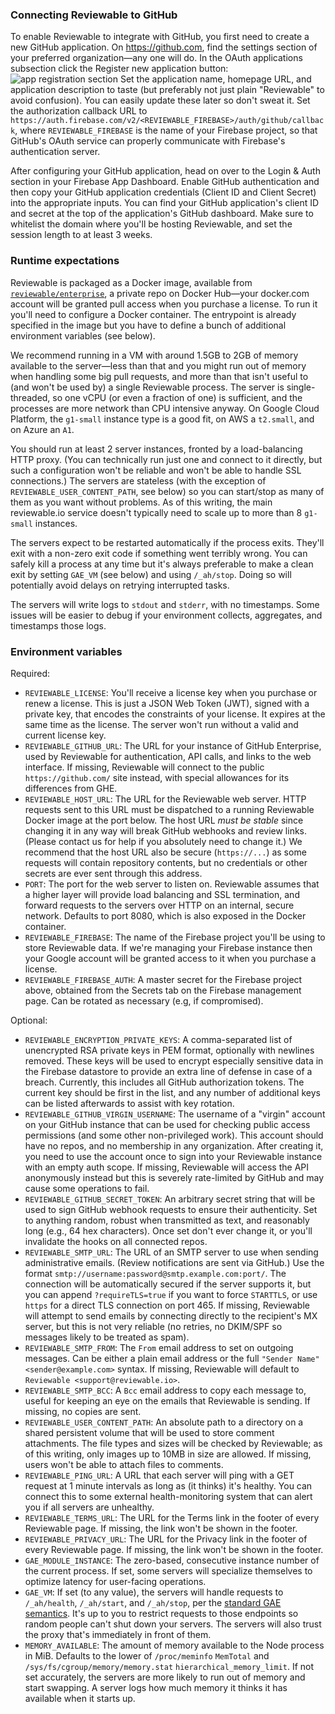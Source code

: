 ### Connecting Reviewable to GitHub

To enable Reviewable to integrate with GitHub, you first need to create a new GitHub application.  On https://github.com, find the settings section of your preferred organization&mdash;any one will do.  In the OAuth applications subsection click the Register new application button:
![app registration section](https://raw.githubusercontent.com/Reviewable/Reviewable/master/enterprise/register_github_app.png)
Set the application name, homepage URL, and application description to taste (but preferably not just plain "Reviewable" to avoid confusion).  You can easily update these later so don't sweat it.  Set the authorization callback URL to `https://auth.firebase.com/v2/<REVIEWABLE_FIREBASE>/auth/github/callback`, where `REVIEWABLE_FIREBASE` is the name of your Firebase project, so that GitHub's OAuth service can properly communicate with Firebase's authentication server.

After configuring your GitHub application, head on over to the Login & Auth section in your Firebase App Dashboard. Enable GitHub authentication and then copy your GitHub application credentials (Client ID and Client Secret) into the appropriate inputs. You can find your GitHub application's client ID and secret at the top of the application's GitHub dashboard.  Make sure to whitelist the domain where you'll be hosting Reviewable, and set the session length to at least 3 weeks.

### Runtime expectations

Reviewable is packaged as a Docker image, available from [`reviewable/enterprise`](https://hub.docker.com/r/reviewable/enterprise/tags/), a private repo on Docker Hub&mdash;your docker.com account will be granted pull access when you purchase a license.  To run it you'll need to configure a Docker container.  The entrypoint is already specified in the image but you have to define a bunch of additional environment variables (see below).

We recommend running in a VM with around 1.5GB to 2GB of memory available to the server&mdash;less than that and you might run out of memory when handling some big pull requests, and more than that isn't useful to (and won't be used by) a single Reviewable process.  The server is single-threaded, so one vCPU (or even a fraction of one) is sufficient, and the processes are more network than CPU intensive anyway.  On Google Cloud Platform, the `g1-small` instance type is a good fit, on AWS a `t2.small`, and on Azure an `A1`.

You should run at least 2 server instances, fronted by a load-balancing HTTP proxy.  (You can technically run just one and connect to it directly, but such a configuration won't be reliable and won't be able to handle SSL connections.)  The servers are stateless (with the exception of `REVIEWABLE_USER_CONTENT_PATH`, see below) so you can start/stop as many of them as you want without problems.  As of this writing, the main reviewable.io service doesn't typically need to scale up to more than 8 `g1-small` instances.

The servers expect to be restarted automatically if the process exits.  They'll exit with a non-zero exit code if something went terribly wrong.  You can safely kill a process at any time but it's always preferable to make a clean exit by setting `GAE_VM` (see below) and using `/_ah/stop`.  Doing so will potentially avoid delays on retrying interrupted tasks.

The servers will write logs to `stdout` and `stderr`, with no timestamps.  Some issues will be easier to debug if your environment collects, aggregates, and timestamps those logs.

### Environment variables

Required:
* `REVIEWABLE_LICENSE`: You'll receive a license key when you purchase or renew a license.  This is just a JSON Web Token (JWT), signed with a private key, that encodes the constraints of your license.  It expires at the same time as the license.  The server won't run without a valid and current license key.
* `REVIEWABLE_GITHUB_URL`: The URL for your instance of GitHub Enterprise, used by Reviewable for authentication, API calls, and links to the web interface.  If missing, Reviewable will connect to the public `https://github.com/` site instead, with special allowances for its differences from GHE.
* `REVIEWABLE_HOST_URL`: The URL for the Reviewable web server.  HTTP requests sent to this URL must be dispatched to a running Reviewable Docker image at the port below.  The host URL *must be stable* since changing it in any way will break GitHub webhooks and review links.  (Please contact us for help if you absolutely need to change it.)  We recommend that the host URL also be secure (`https://...`) as some requests will contain repository contents, but no credentials or other secrets are ever sent through this address. 
* `PORT`: The port for the web server to listen on.  Reviewable assumes that a higher layer will provide load balancing and SSL termination, and forward requests to the servers over HTTP on an internal, secure network.  Defaults to port 8080, which is also exposed in the Docker container.
* `REVIEWABLE_FIREBASE`: The name of the Firebase project you'll be using to store Reviewable data.  If we're managing your Firebase instance then your Google account will be granted access to it when you purchase a license.
* `REVIEWABLE_FIREBASE_AUTH`: A master secret for the Firebase project above, obtained from the Secrets tab on the Firebase management page.  Can be rotated as necessary (e.g, if compromised).

Optional:
* `REVIEWABLE_ENCRYPTION_PRIVATE_KEYS`: A comma-separated list of unencrypted RSA private keys in PEM format, optionally with newlines removed.  These keys will be used to encrypt especially sensitive data in the Firebase datastore to provide an extra line of defense in case of a breach.  Currently, this includes all GitHub authorization tokens.  The current key should be first in the list, and any number of additional keys can be listed afterwards to assist with key rotation.
* `REVIEWABLE_GITHUB_VIRGIN_USERNAME`: The username of a "virgin" account on your GitHub instance that can be used for checking public access permissions (and some other non-privileged work).  This account should have no repos, and no membership in any organization.  After creating it, you need to use the account once to sign into your Reviewable instance with an empty auth scope.  If missing, Reviewable will access the API anonymously instead but this is severely rate-limited by GitHub and may cause some operations to fail.
* `REVIEWABLE_GITHUB_SECRET_TOKEN`: An arbitrary secret string that will be used to sign GitHub webhook requests to ensure their authenticity.  Set to anything random, robust when transmitted as text, and reasonably long (e.g., 64 hex characters).  Once set don't ever change it, or you'll invalidate the hooks on all connected repos.
* `REVIEWABLE_SMTP_URL`: The URL of an SMTP server to use when sending administrative emails.  (Review notifications are sent via GitHub.)  Use the format `smtp://username:password@smtp.example.com:port/`.  The connection will be automatically secured if the server supports it, but you can append `?requireTLS=true` if you want to force `STARTTLS`, or use `https` for a direct TLS connection on port 465.  If missing, Reviewable will attempt to send emails by connecting directly to the recipient's MX server, but this is not very reliable (no retries, no DKIM/SPF so messages likely to be treated as spam).
* `REVIEWABLE_SMTP_FROM`: The `From` email address to set on outgoing messages.  Can be either a plain email address or the full `"Sender Name" <sender@example.com>` syntax.  If missing, Reviewable will default to `Reviewable <support@reviewable.io>`.
* `REVIEWABLE_SMTP_BCC`: A `Bcc` email address to copy each message to, useful for keeping an eye on the emails that Reviewable is sending.  If missing, no copies are sent.
* `REVIEWABLE_USER_CONTENT_PATH`: An absolute path to a directory on a shared persistent volume that will be used to store comment attachments.  The file types and sizes will be checked by Reviewable; as of this writing, only images up to 10MB in size are allowed.  If missing, users won't be able to attach files to comments.
* `REVIEWABLE_PING_URL`: A URL that each server will ping with a GET request at 1 minute intervals as long as (it thinks) it's healthy.  You can connect this to some external health-monitoring system that can alert you if all servers are unhealthy.
* `REVIEWABLE_TERMS_URL`: The URL for the Terms link in the footer of every Reviewable page.  If missing, the link won't be shown in the footer.
* `REVIEWABLE_PRIVACY_URL`: The URL for the Privacy link in the footer of every Reviewable page.  If missing, the link won't be shown in the footer.
* `GAE_MODULE_INSTANCE`: The zero-based, consecutive instance number of the current process.  If set, some servers will specialize themselves to optimize latency for user-facing operations.
* `GAE_VM`: If set (to any value), the servers will handle requests to `/_ah/health`, `/_ah/start`, and `/_ah/stop`, per the [standard GAE semantics](https://cloud.google.com/appengine/docs/flexible/custom-runtimes/build#lifecycle_events).  It's up to you to restrict requests to those endpoints so random people can't shut down your servers.  The servers will also trust the proxy that's immediately in front of them.
* `MEMORY_AVAILABLE`: The amount of memory available to the Node process in MiB.  Defaults to the lower of `/proc/meminfo` `MemTotal` and `/sys/fs/cgroup/memory/memory.stat` `hierarchical_memory_limit`.  If not set accurately, the servers are more likely to run out of memory and start swapping.  A server logs how much memory it thinks it has available when it starts up.
